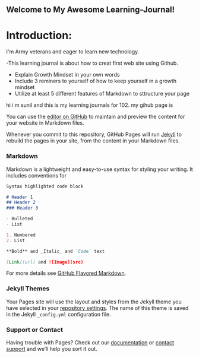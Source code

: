 ## Welcome to My Awesome Learning-Journal!

# Introduction:
I'm Army veterans and eager to learn new technology.

-This learning journal is about how to creat first web site using Github.

- Explain Growth Mindset in your own words
- Include 3 reminers to yourself of how to keep yourself in a growth mindset
- Utilize at least 5 different features of Markdown to sttructure your page

hi i m sunil and this is my learning journals for 102. my gihub page is


You can use the [editor on GitHub](https://github.com/sbasnet7227/learning-journal/edit/master/README.md) to maintain and preview the content for your website in Markdown files.

Whenever you commit to this repository, GitHub Pages will run [Jekyll](https://jekyllrb.com/) to rebuild the pages in your site, from the content in your Markdown files.

### Markdown

Markdown is a lightweight and easy-to-use syntax for styling your writing. It includes conventions for

```markdown
Syntax highlighted code block

# Header 1
## Header 2
### Header 3

- Bulleted
- List

1. Numbered
2. List

**Bold** and _Italic_ and `Code` text

[Link](url) and ![Image](src)
```

For more details see [GitHub Flavored Markdown](https://guides.github.com/features/mastering-markdown/).

### Jekyll Themes

Your Pages site will use the layout and styles from the Jekyll theme you have selected in your [repository settings](https://github.com/sbasnet7227/learning-journal/settings). The name of this theme is saved in the Jekyll `_config.yml` configuration file.

### Support or Contact

Having trouble with Pages? Check out our [documentation](https://help.github.com/categories/github-pages-basics/) or [contact support](https://github.com/contact) and we’ll help you sort it out.
